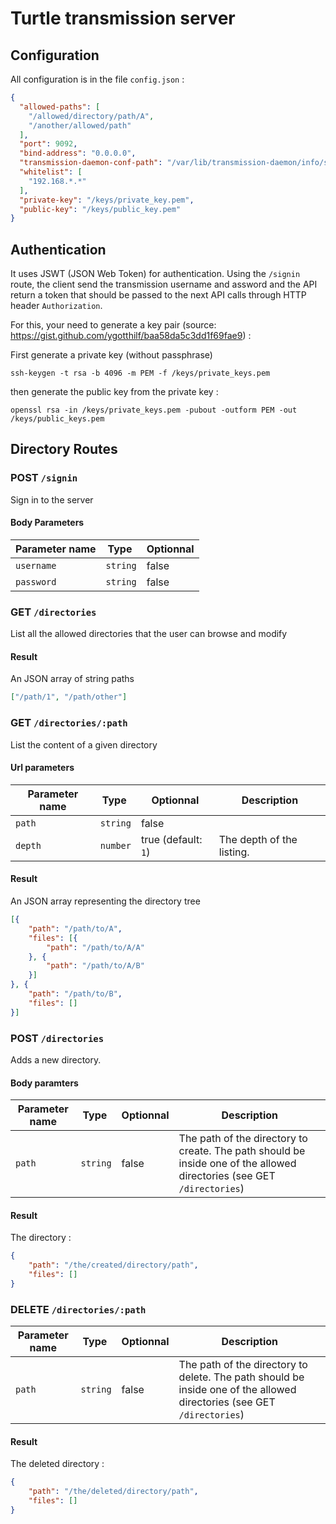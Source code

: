 # Turtle transmission server

## Configuration

All configuration is in the file `config.json` :

```json
{
  "allowed-paths": [
    "/allowed/directory/path/A", 
    "/another/allowed/path"
  ],
  "port": 9092,
  "bind-address": "0.0.0.0",
  "transmission-daemon-conf-path": "/var/lib/transmission-daemon/info/settings.json",
  "whitelist": [
    "192.168.*.*"
  ],
  "private-key": "/keys/private_key.pem",
  "public-key": "/keys/public_key.pem"
}
```

## Authentication

It uses JSWT (JSON Web Token) for authentication.
Using the `/signin` route, the client send the transmission username and assword and the API return a token that should be passed to the next API calls through HTTP header `Authorization`.

For this, your need to generate a key pair (source: https://gist.github.com/ygotthilf/baa58da5c3dd1f69fae9) :

First generate a private key (without passphrase)
```
ssh-keygen -t rsa -b 4096 -m PEM -f /keys/private_keys.pem
```

then generate the public key from the private key :

```
openssl rsa -in /keys/private_keys.pem -pubout -outform PEM -out /keys/public_keys.pem
```



## Directory Routes

### POST `/signin`

Sign in to the server

#### Body Parameters

Parameter name | Type | Optionnal
---------------|------|--------------
`username`     | `string` | false
`password`     | `string` | false

### GET  `/directories`

List all the allowed directories that the user can browse and modify

#### Result

An JSON array of string paths

```json
["/path/1", "/path/other"]
```

### GET `/directories/:path`

List the content of a given directory

#### Url parameters

Parameter name | Type | Optionnal     | Description
---------------|------|---------------|-------------
`path`     | `string` | false         |
`depth`	   | `number` | true (default: `1`)    | The depth of the listing. 

#### Result

An JSON array representing the directory tree

```json
[{
	"path": "/path/to/A",
	"files": [{
		"path": "/path/to/A/A"
	}, {
		"path": "/path/to/A/B"
	}]
}, {
	"path": "/path/to/B",
	"files": []
}]
```

### POST `/directories`

Adds a new directory.

#### Body paramters

Parameter name | Type | Optionnal     | Description
---------------|------|---------------|-------------
`path`     | `string` | false         | The path of the directory to create. The path should be inside one of the allowed directories (see GET `/directories`)

#### Result

The directory :

```json
{
	"path": "/the/created/directory/path",
	"files": []
}
```

### DELETE `/directories/:path`

Parameter name | Type | Optionnal     | Description
---------------|------|---------------|-------------
`path`     | `string` | false         | The path of the directory to delete. The path should be inside one of the allowed directories (see GET `/directories`)

#### Result 

The deleted directory :

```json
{
	"path": "/the/deleted/directory/path",
	"files": []
}
```